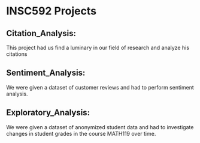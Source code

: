 # INSC592 Projects

## Citation_Analysis:
This project had us find a luminary in our field of research and analyze his citations

## Sentiment_Analysis:
We were given a dataset of customer reviews and had to perform sentiment analysis.

## Exploratory_Analysis:
We were given a dataset of anonymized student data and had to investigate changes in student grades in the course MATH119 over time.
